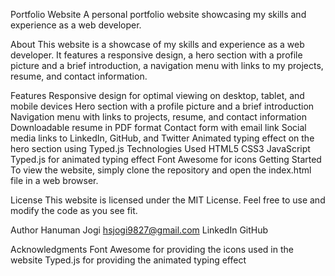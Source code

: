 Portfolio Website
A personal portfolio website showcasing my skills and experience as a web developer.

About
This website is a showcase of my skills and experience as a web developer. It features a responsive design, a hero section with a profile picture and a brief introduction, a navigation menu with links to my projects, resume, and contact information.

Features
Responsive design for optimal viewing on desktop, tablet, and mobile devices
Hero section with a profile picture and a brief introduction
Navigation menu with links to projects, resume, and contact information
Downloadable resume in PDF format
Contact form with email link
Social media links to LinkedIn, GitHub, and Twitter
Animated typing effect on the hero section using Typed.js
Technologies Used
HTML5
CSS3
JavaScript
Typed.js for animated typing effect
Font Awesome for icons
Getting Started
To view the website, simply clone the repository and open the index.html file in a web browser.

License
This website is licensed under the MIT License. Feel free to use and modify the code as you see fit.

Author
Hanuman Jogi hsjogi9827@gmail.com LinkedIn GitHub

Acknowledgments
Font Awesome for providing the icons used in the website
Typed.js for providing the animated typing effect
